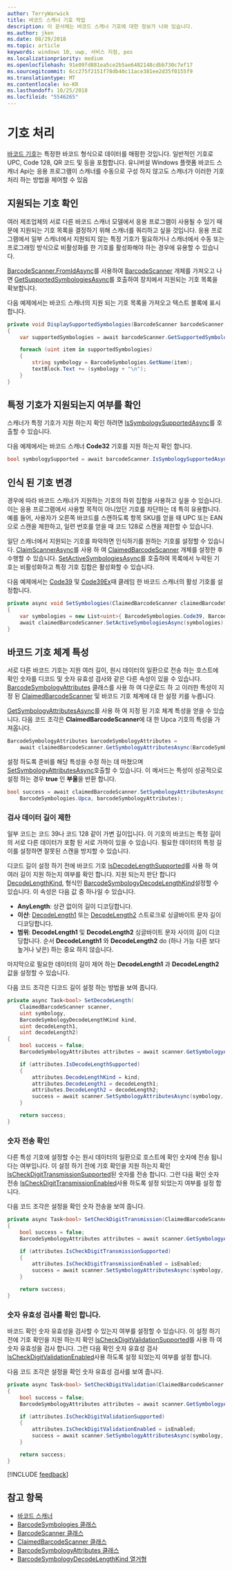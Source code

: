 ```yaml
---
author: TerryWarwick
title: 바코드 스캐너 기호 작업
description: 이 문서에는 바코드 스캐너 기호에 대한 정보가 나와 있습니다.
ms.author: jken
ms.date: 08/29/2018
ms.topic: article
keywords: windows 10, uwp, 서비스 지점, pos
ms.localizationpriority: medium
ms.openlocfilehash: 91e09fd881ea5ce2b5ae6482148cdbb730c7ef17
ms.sourcegitcommit: 6cc275f2151f78db40c11ace381ee2d35f0155f9
ms.translationtype: MT
ms.contentlocale: ko-KR
ms.lasthandoff: 10/25/2018
ms.locfileid: "5546265"
---
```

# <a name="working-with-symbologies"></a>기호 처리
[바코드 기호](https://docs.microsoft.com/uwp/api/windows.devices.pointofservice.barcodesymbologies)는 특정한 바코드 형식으로 데이터를 매핑한 것입니다. 일반적인 기호로 UPC, Code 128, QR 코드 및 등을 포함합니다.  유니버설 Windows 플랫폼 바코드 스캐너 Api는 응용 프로그램이 스캐너를 수동으로 구성 하지 않고도 스캐너가 이러한 기호 처리 하는 방법을 제어할 수 있음 

## <a name="determine-which-symbologies-are-supported"></a>지원되는 기호 확인 
여러 제조업체의 서로 다른 바코드 스캐너 모델에서 응용 프로그램이 사용될 수 있기 때문에 지원되는 기호 목록을 결정하기 위해 스캐너를 쿼리하고 싶을 것입니다.  응용 프로그램에서 일부 스캐너에서 지원되지 않는 특정 기호가 필요하거나 스캐너에서 수동 또는 프로그래밍 방식으로 비활성화를 한 기호를 활성화해야 하는 경우에 유용할 수 있습니다.

[BarcodeScanner.FromIdAsync](https://docs.microsoft.com/uwp/api/windows.devices.pointofservice.barcodescanner.fromidasync)를 사용하여 [BarcodeScanner](https://docs.microsoft.com/uwp/api/windows.devices.pointofservice.barcodescanner) 개체를 가져오고 나면 [GetSupportedSymbologiesAsync](https://docs.microsoft.com/uwp/api/windows.devices.pointofservice.barcodescanner.getsupportedsymbologiesasync#Windows_Devices_PointOfService_BarcodeScanner_GetSupportedSymbologiesAsync)를 호출하여 장치에서 지원되는 기호 목록을 확보합니다.

다음 예제에서는 바코드 스캐너의 지원 되는 기호 목록을 가져오고 텍스트 블록에 표시 합니다.

```cs
private void DisplaySupportedSymbologies(BarcodeScanner barcodeScanner, TextBlock textBlock) 
{
    var supportedSymbologies = await barcodeScanner.GetSupportedSymbologiesAsync();

    foreach (uint item in supportedSymbologies)
    {
        string symbology = BarcodeSymbologies.GetName(item);
        textBlock.Text += (symbology + "\n");
    }
}
```

## <a name="determine-if-a-specific-symbology-is-supported"></a>특정 기호가 지원되는지 여부를 확인
스캐너가 특정 기호가 지원 하는지 확인 하려면 [IsSymbologySupportedAsync](https://docs.microsoft.com/uwp/api/windows.devices.pointofservice.barcodescanner.issymbologysupportedasync#Windows_Devices_PointOfService_BarcodeScanner_IsSymbologySupportedAsync_System_UInt32_)를 호출할 수 있습니다.

다음 예제에서는 바코드 스캐너 **Code32** 기호를 지원 하는지 확인 합니다.

```cs
bool symbologySupported = await barcodeScanner.IsSymbologySupportedAsync(BarcodeSymbologies.Code32);
```

## <a name="change-which-symbologies-are-recognized"></a>인식 된 기호 변경
경우에 따라 바코드 스캐너가 지원하는 기호의 하위 집합을 사용하고 싶을 수 있습니다.  이는 응용 프로그램에서 사용할 목적이 아니었던 기호를 차단하는 데 특히 유용합니다. 예를 들어, 사용자가 오른쪽 바코드를 스캔하도록 항목 SKU를 얻을 때 UPC 또는 EAN으로 스캔을 제한하고, 일련 번호를 얻을 때 코드 128로 스캔을 제한할 수 있습니다.

일단 스캐너에서 지원되는 기호를 파악하면 인식하기를 원하는 기호를 설정할 수 있습니다.  [ClaimScannerAsync](https://docs.microsoft.com/uwp/api/windows.devices.pointofservice.barcodescanner.claimscannerasync#Windows_Devices_PointOfService_BarcodeScanner_ClaimScannerAsync)를 사용 하 여 [ClaimedBarcodeScanner](https://docs.microsoft.com/uwp/api/windows.devices.pointofservice.claimedbarcodescanner) 개체를 설정한 후 수행할 수 있습니다. [SetActiveSymbologiesAsync](https://docs.microsoft.com/uwp/api/windows.devices.pointofservice.claimedbarcodescanner.setactivesymbologiesasync#Windows_Devices_PointOfService_ClaimedBarcodeScanner_SetActiveSymbologiesAsync_Windows_Foundation_Collections_IIterable_System_UInt32__)를 호출하여 목록에서 누락된 기호는 비활성화하고 특정 기호 집합은 활성화할 수 있습니다.

다음 예제에서는 [Code39](https://docs.microsoft.com/uwp/api/windows.devices.pointofservice.barcodesymbologies.code39#Windows_Devices_PointOfService_BarcodeSymbologies_Code39) 및 [Code39Ex](https://docs.microsoft.com/uwp/api/windows.devices.pointofservice.barcodesymbologies.code39ex)때 클레임 한 바코드 스캐너의 활성 기호를 설정합니다.

```cs
private async void SetSymbologies(ClaimedBarcodeScanner claimedBarcodeScanner) 
{
    var symbologies = new List<uint>{ BarcodeSymbologies.Code39, BarcodeSymbologies.Code39Ex };
    await claimedBarcodeScanner.SetActiveSymbologiesAsync(symbologies);
}
```

## <a name="barcode-symbology-attributes"></a>바코드 기호 체계 특성
서로 다른 바코드 기호는 지원 여러 길이, 원시 데이터의 일환으로 전송 하는 호스트에 확인 숫자를 디코드 및 숫자 유효성 검사와 같은 다른 속성이 있을 수 있습니다. [BarcodeSymbologyAttributes](https://docs.microsoft.com/uwp/api/windows.devices.pointofservice.barcodesymbologyattributes) 클래스를 사용 하 여 다운로드 하 고 이러한 특성이 지정 된 [ClaimedBarcodeScanner](https://docs.microsoft.com/uwp/api/windows.devices.pointofservice.claimedbarcodescanner) 및 바코드 기호 체계에 대 한 설정 키를 누릅니다.

[GetSymbologyAttributesAsync](https://docs.microsoft.com/uwp/api/windows.devices.pointofservice.claimedbarcodescanner.getsymbologyattributesasync#Windows_Devices_PointOfService_ClaimedBarcodeScanner_GetSymbologyAttributesAsync_System_UInt32_)를 사용 하 여 지정 된 기호 체계 특성을 얻을 수 있습니다. 다음 코드 조각은 **ClaimedBarcodeScanner**에 대 한 Upca 기호의 특성을 가져옵니다.

```cs
BarcodeSymbologyAttributes barcodeSymbologyAttributes = 
    await claimedBarcodeScanner.GetSymbologyAttributesAsync(BarcodeSymbologies.Upca);
```

설정 하도록 준비를 해당 특성을 수정 하는 데 마쳤으며 [SetSymbologyAttributesAsync](https://docs.microsoft.com/uwp/api/windows.devices.pointofservice.claimedbarcodescanner.setsymbologyattributesasync)호출할 수 있습니다. 이 메서드는 특성이 성공적으로 설정 하는 경우 **true** 인 **부울**을 반환 합니다.

```cs
bool success = await claimedBarcodeScanner.SetSymbologyAttributesAsync(
    BarcodeSymbologies.Upca, barcodeSymbologyAttributes);
```

### <a name="restrict-scan-data-by-data-length"></a>검사 데이터 길이 제한
일부 코드는 코드 39나 코드 128 같이 가변 길이입니다.  이 기호의 바코드는 특정 길이의 서로 다른 데이터가 포함 된 서로 가까이 있을 수 있습니다. 필요한 데이터의 특정 길이를 설정하면 잘못된 스캔을 방지할 수 있습니다.

디코드 길이 설정 하기 전에 바코드 기호 [IsDecodeLengthSupported](https://docs.microsoft.com/uwp/api/windows.devices.pointofservice.barcodesymbologyattributes.isdecodelengthsupported#Windows_Devices_PointOfService_BarcodeSymbologyAttributes_IsDecodeLengthSupported)를 사용 하 여 여러 길이 지원 하는지 여부를 확인 합니다. 지원 되는지 판단 합니다 [DecodeLengthKind](https://docs.microsoft.com/uwp/api/windows.devices.pointofservice.barcodesymbologyattributes.decodelengthkind#Windows_Devices_PointOfService_BarcodeSymbologyAttributes_DecodeLengthKind), 형식인 [BarcodeSymbologyDecodeLengthKind](https://docs.microsoft.com/uwp/api/windows.devices.pointofservice.barcodesymbologydecodelengthkind)설정할 수 있습니다. 이 속성은 다음 값 중 하나일 수 있습니다.

* **AnyLength**: 상관 없이의 길이 디코딩합니다.
* **이산**: [DecodeLength1](https://docs.microsoft.com/uwp/api/windows.devices.pointofservice.barcodesymbologyattributes.decodelength1) 또는 [DecodeLength2](https://docs.microsoft.com/uwp/api/windows.devices.pointofservice.barcodesymbologyattributes.decodelength2) 스트로크로 싱글바이트 문자 길이 디코딩합니다.
* **범위**: **DecodeLength1** 및 **DecodeLength2** 싱글바이트 문자 사이의 길이 디코딩합니다. 순서 **DecodeLength1** 와 **DecodeLength2** do (하나 가능 다른 보다 높거나 낮은) 하는 중요 하지 않습니다.

마지막으로 필요한 데이터의 길이 제어 하는 **DecodeLength1** 과 **DecodeLength2** 값을 설정할 수 있습니다.

다음 코드 조각은 디코드 길이 설정 하는 방법을 보여 줍니다.

```cs
private async Task<bool> SetDecodeLength(
    ClaimedBarcodeScanner scanner,
    uint symbology, 
    BarcodeSymbologyDecodeLengthKind kind, 
    uint decodeLength1, 
    uint decodeLength2)
{
    bool success = false;
    BarcodeSymbologyAttributes attributes = await scanner.GetSymbologyAttributesAsync(symbology);

    if (attributes.IsDecodeLengthSupported)
    {
        attributes.DecodeLengthKind = kind;
        attributes.DecodeLength1 = decodeLength1;
        attributes.DecodeLength2 = decodeLength2;
        success = await scanner.SetSymbologyAttributesAsync(symbology, attributes);
    }

    return success;
}
```

### <a name="check-digit-transmission"></a>숫자 전송 확인

다른 특성 기호에 설정할 수는 원시 데이터의 일환으로 호스트에 확인 숫자에 전송 됩니다는 여부입니다. 이 설정 하기 전에 기호 확인을 지원 하는지 확인 [IsCheckDigitTransmissionSupported](https://docs.microsoft.com/uwp/api/windows.devices.pointofservice.barcodesymbologyattributes.ischeckdigittransmissionsupported)된 숫자를 전송 합니다. 그런 다음 확인 숫자 전송 [IsCheckDigitTransmissionEnabled](https://docs.microsoft.com/uwp/api/windows.devices.pointofservice.barcodesymbologyattributes.ischeckdigittransmissionenabled)사용 하도록 설정 되었는지 여부를 설정 합니다.

다음 코드 조각은 설정을 확인 숫자 전송을 보여 줍니다.

```cs
private async Task<bool> SetCheckDigitTransmission(ClaimedBarcodeScanner scanner, uint symbology, bool isEnabled)
{
    bool success = false;
    BarcodeSymbologyAttributes attributes = await scanner.GetSymbologyAttributesAsync(symbology);

    if (attributes.IsCheckDigitTransmissionSupported)
    {
        attributes.IsCheckDigitTransmissionEnabled = isEnabled;
        success = await scanner.SetSymbologyAttributesAsync(symbology, attributes);
    }

    return success;
}
```

### <a name="check-digit-validation"></a>숫자 유효성 검사를 확인 합니다.

바코드 확인 숫자 유효성을 검사할 수 있는지 여부를 설정할 수 있습니다. 이 설정 하기 전에 기호 확인을 지원 하는지 확인 [IsCheckDigitValidationSupported](https://docs.microsoft.com/uwp/api/windows.devices.pointofservice.barcodesymbologyattributes.ischeckdigitvalidationsupported)를 사용 하 여 숫자 유효성을 검사 합니다. 그런 다음 확인 숫자 유효성 검사 [IsCheckDigitValidationEnabled](https://docs.microsoft.com/uwp/api/windows.devices.pointofservice.barcodesymbologyattributes.ischeckdigitvalidationenabled)사용 하도록 설정 되었는지 여부를 설정 합니다.

다음 코드 조각은 설정을 확인 숫자 유효성 검사를 보여 줍니다.

```cs
private async Task<bool> SetCheckDigitValidation(ClaimedBarcodeScanner scanner, uint symbology, bool isEnabled)
{
    bool success = false;
    BarcodeSymbologyAttributes attributes = await scanner.GetSymbologyAttributesAsync(symbology);

    if (attributes.IsCheckDigitValidationSupported)
    {
        attributes.IsCheckDigitValidationEnabled = isEnabled;
        success = await scanner.SetSymbologyAttributesAsync(symbology, attributes);
    }

    return success;
}
```

[!INCLUDE [feedback](./includes/pos-feedback.md)]

## <a name="see-also"></a>참고 항목

* [바코드 스캐너](pos-barcodescanner.md)
* [BarcodeSymbologies 클래스](https://docs.microsoft.com/uwp/api/windows.devices.pointofservice.barcodesymbologies)
* [BarcodeScanner 클래스](https://docs.microsoft.com/uwp/api/windows.devices.pointofservice.barcodescanner)
* [ClaimedBarcodeScanner 클래스](https://docs.microsoft.com/uwp/api/windows.devices.pointofservice.claimedbarcodescanner)
* [BarcodeSymbologyAttributes 클래스](https://docs.microsoft.com/uwp/api/windows.devices.pointofservice.barcodesymbologyattributes)
* [BarcodeSymbologyDecodeLengthKind 열거형](https://docs.microsoft.com/uwp/api/windows.devices.pointofservice.barcodesymbologydecodelengthkind)